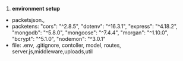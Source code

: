 1. **environment setup**

- packetsjson.,
- packetens:  "cors": "^2.8.5",
  "dotenv": "^16.3.1",
  "express": "^4.18.2",
  "mongodb": "^5.8.0",
  "mongoose": "^7.4.4",
  "morgan": "^1.10.0",
  "bcrypt": "^5.1.0",
  "nodemon": "^3.0.1"
- file: .env, .gitignore, contoller, model, routes, server.js,middleware,uploads,util 

